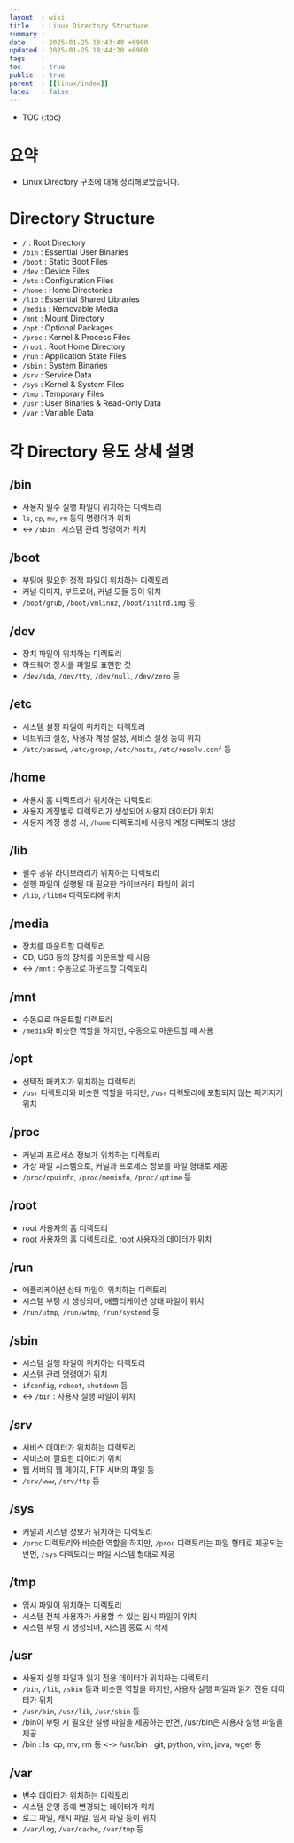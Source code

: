 ```yaml
---
layout  : wiki
title   : Linux Directory Structure
summary : 
date    : 2025-01-25 18:43:48 +0900
updated : 2025-01-25 18:44:20 +0900
tags    : 
toc     : true
public  : true
parent  : [[linux/index]]
latex   : false
---
```

* TOC
{:toc}


# 요약
- Linux Directory 구조에 대해 정리해보았습니다.

# Directory Structure
- `/` : Root Directory
- `/bin` : Essential User Binaries
- `/boot` : Static Boot Files
- `/dev` : Device Files
- `/etc` : Configuration Files
- `/home` : Home Directories
- `/lib` : Essential Shared Libraries
- `/media` : Removable Media
- `/mnt` : Mount Directory
- `/opt` : Optional Packages
- `/proc` : Kernel & Process Files
- `/root` : Root Home Directory
- `/run` : Application State Files
- `/sbin` : System Binaries
- `/srv` : Service Data
- `/sys` : Kernel & System Files
- `/tmp` : Temporary Files
- `/usr` : User Binaries & Read-Only Data
- `/var` : Variable Data

# 각 Directory 용도 상세 설명

## /bin
- 사용자 필수 실행 파일이 위치하는 디렉토리
- `ls`, `cp`, `mv`, `rm` 등의 명령어가 위치
- <-> `/sbin` : 시스템 관리 명령어가 위치

## /boot
- 부팅에 필요한 정적 파일이 위치하는 디렉토리
- 커널 이미지, 부트로더, 커널 모듈 등이 위치
- `/boot/grub`, `/boot/vmlinuz`, `/boot/initrd.img` 등

## /dev
- 장치 파일이 위치하는 디렉토리
- 하드웨어 장치를 파일로 표현한 것
- `/dev/sda`, `/dev/tty`, `/dev/null`, `/dev/zero` 등

## /etc
- 시스템 설정 파일이 위치하는 디렉토리
- 네트워크 설정, 사용자 계정 설정, 서비스 설정 등이 위치
- `/etc/passwd`, `/etc/group`, `/etc/hosts`, `/etc/resolv.conf` 등

## /home
- 사용자 홈 디렉토리가 위치하는 디렉토리
- 사용자 계정별로 디렉토리가 생성되어 사용자 데이터가 위치
- 사용자 계정 생성 시, `/home` 디렉토리에 사용자 계정 디렉토리 생성

## /lib
- 필수 공유 라이브러리가 위치하는 디렉토리
- 실행 파일이 실행될 때 필요한 라이브러리 파일이 위치
- `/lib`, `/lib64` 디렉토리에 위치

## /media
- 장치를 마운트할 디렉토리
- CD, USB 등의 장치를 마운트할 때 사용
- <-> `/mnt` : 수동으로 마운트할 디렉토리

## /mnt
- 수동으로 마운트할 디렉토리
- `/media`와 비슷한 역할을 하지만, 수동으로 마운트할 때 사용

## /opt
- 선택적 패키지가 위치하는 디렉토리
- `/usr` 디렉토리와 비슷한 역할을 하지만, `/usr` 디렉토리에 포함되지 않는 패키지가 위치

## /proc
- 커널과 프로세스 정보가 위치하는 디렉토리
- 가상 파일 시스템으로, 커널과 프로세스 정보를 파일 형태로 제공
- `/proc/cpuinfo`, `/proc/meminfo`, `/proc/uptime` 등

## /root
- root 사용자의 홈 디렉토리
- root 사용자의 홈 디렉토리로, root 사용자의 데이터가 위치

## /run
- 애플리케이션 상태 파일이 위치하는 디렉토리
- 시스템 부팅 시 생성되며, 애플리케이션 상태 파일이 위치
- `/run/utmp`, `/run/wtmp`, `/run/systemd` 등

## /sbin
- 시스템 실행 파일이 위치하는 디렉토리
- 시스템 관리 명령어가 위치
- `ifconfig`, `reboot`, `shutdown` 등
- <-> `/bin` : 사용자 실행 파일이 위치

## /srv
- 서비스 데이터가 위치하는 디렉토리
- 서비스에 필요한 데이터가 위치
- 웹 서버의 웹 페이지, FTP 서버의 파일 등
- `/srv/www`, `/srv/ftp` 등

## /sys
- 커널과 시스템 정보가 위치하는 디렉토리
- `/proc` 디렉토리와 비슷한 역할을 하지만, `/proc` 디렉토리는 파일 형태로 제공되는 반면, `/sys` 디렉토리는 파일 시스템 형태로 제공

## /tmp
- 임시 파일이 위치하는 디렉토리
- 시스템 전체 사용자가 사용할 수 있는 임시 파일이 위치
- 시스템 부팅 시 생성되며, 시스템 종료 시 삭제

## /usr
- 사용자 실행 파일과 읽기 전용 데이터가 위치하는 디렉토리
- `/bin`, `/lib`, `/sbin` 등과 비슷한 역할을 하지만, 사용자 실행 파일과 읽기 전용 데이터가 위치
- `/usr/bin`, `/usr/lib`, `/usr/sbin` 등
- /bin이 부팅 시 필요한 실행 파일을 제공하는 반면, /usr/bin은 사용자 실행 파일을 제공
- /bin : ls, cp, mv, rm 등 <-> /usr/bin : git, python, vim, java, wget 등

## /var
- 변수 데이터가 위치하는 디렉토리
- 시스템 운영 중에 변경되는 데이터가 위치
- 로그 파일, 캐시 파일, 임시 파일 등이 위치
- `/var/log`, `/var/cache`, `/var/tmp` 등